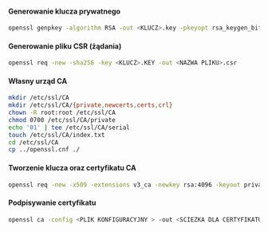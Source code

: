 #### Generowanie klucza prywatnego
``` bash
openssl genpkey -algorithm RSA -out <KLUCZ>.key -pkeyopt rsa_keygen_bits:2048
```
#### Generowanie pliku CSR (żądania)
``` bash
openssl req -new -sha256 -key <KLUCZ>.KEY -out <NAZWA PLIKU>.csr
```
#### Własny urząd CA
``` bash
mkdir /etc/ssl/CA
mkdir /etc/ssl/CA/{private,newcerts,certs,crl}
chown -R root:root /etc/ssl/CA
chmod 0700 /etc/ssl/CA/private
echo '01' | tee /etc/ssl/CA/serial
touch /etc/ssl/CA/index.txt
cd /etc/ssl/CA
cp ../openssl.cnf ./
```
#### Tworzenie klucza oraz certyfikatu CA
``` bash
openssl req -new -x509 -extensions v3_ca -newkey rsa:4096 -keyout private/cakey.pem -out cacert.pem -days 3650
```
#### Podpisywanie certyfikatu
``` bash
openssl ca -config <PLIK KONFIGURACYJNY > -out <SCIEZKA DLA CERTYFIKATU> -infiles <PLIK ŻĄDANIA>
```
